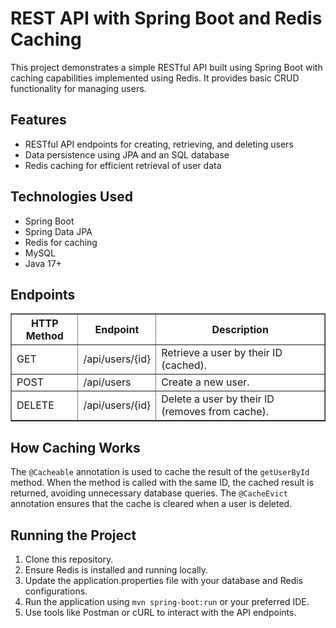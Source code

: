 <body>
    <h1>REST API with Spring Boot and Redis Caching</h1>
    <p>
        This project demonstrates a simple RESTful API built using Spring Boot with caching capabilities 
        implemented using Redis. It provides basic CRUD functionality for managing users.
    </p>
    
  <h2>Features</h2>
  <ul>
      <li>RESTful API endpoints for creating, retrieving, and deleting users</li>
      <li>Data persistence using JPA and an SQL database</li>
      <li>Redis caching for efficient retrieval of user data</li>
  </ul>
  
  <h2>Technologies Used</h2>
  <ul>
      <li>Spring Boot</li>
      <li>Spring Data JPA</li>
      <li>Redis for caching</li>
      <li>MySQL</li>
      <li>Java 17+</li>
  </ul>
  
  <h2>Endpoints</h2>
  <table border="1">
      <thead>
          <tr>
              <th>HTTP Method</th>
              <th>Endpoint</th>
              <th>Description</th>
          </tr>
      </thead>
      <tbody>
          <tr>
              <td>GET</td>
              <td>/api/users/{id}</td>
              <td>Retrieve a user by their ID (cached).</td>
          </tr>
          <tr>
              <td>POST</td>
              <td>/api/users</td>
              <td>Create a new user.</td>
          </tr>
          <tr>
              <td>DELETE</td>
              <td>/api/users/{id}</td>
              <td>Delete a user by their ID (removes from cache).</td>
          </tr>
      </tbody>
  </table>

  <h2>How Caching Works</h2>
  <p>
      The <code>@Cacheable</code> annotation is used to cache the result of the <code>getUserById</code> method. 
      When the method is called with the same ID, the cached result is returned, avoiding unnecessary database queries. 
      The <code>@CacheEvict</code> annotation ensures that the cache is cleared when a user is deleted.
  </p>

  <h2>Running the Project</h2>
  <ol>
      <li>Clone this repository.</li>
      <li>Ensure Redis is installed and running locally.</li>
      <li>Update the application.properties file with your database and Redis configurations.</li>
      <li>Run the application using <code>mvn spring-boot:run</code> or your preferred IDE.</li>
      <li>Use tools like Postman or cURL to interact with the API endpoints.</li>
  </ol>
</body>
</html>
